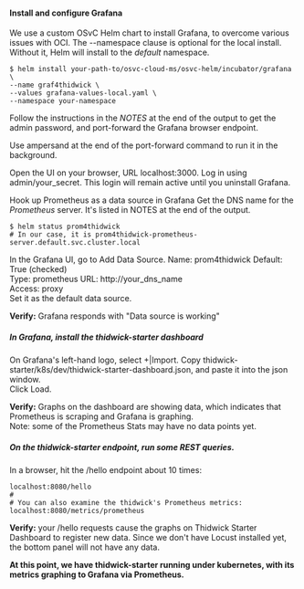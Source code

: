 #### Install and configure Grafana

We use a custom OSvC Helm chart to install Grafana, to overcome various issues with OCI.
The --namespace clause is optional for the local install.  Without it, Helm will install to the _default_ namespace.
```
$ helm install your-path-to/osvc-cloud-ms/osvc-helm/incubator/grafana \
--name graf4thidwick \
--values grafana-values-local.yaml \
--namespace your-namespace
```
Follow the instructions in the _NOTES_ at the end of the output to get the admin password, and port-forward the Grafana browser endpoint.

Use ampersand at the end of the port-forward command to run it in the background.

Open the UI on your browser, URL localhost:3000.  Log in using admin/your_secret.  This login will remain active until you uninstall Grafana.

Hook up Prometheus as a data source in Grafana
Get the DNS name for the _Prometheus_ server.  It's listed in NOTES at the end of the output.
```
$ helm status prom4thidwick
# In our case, it is prom4thidwick-prometheus-server.default.svc.cluster.local
```

In the Grafana UI, go to Add Data Source.
Name: prom4thidwick  <sp><sp>Default: True (checked)
<br>Type: prometheus
URL:  http://your_dns_name
<br>Access:  proxy
<br> Set it as the default data source.

**Verify:** Grafana responds with "Data source is working"

##### In Grafana, install the thidwick-starter dashboard
On Grafana's left-hand logo, select +|Import.
Copy thidwick-starter/k8s/dev/thidwick-starter-dashboard.json, and paste it into the json window.
<br>Click Load.

**Verify:** Graphs on the dashboard are showing data, which indicates that Prometheus is scraping and Grafana is graphing.
<br>Note: some of the Prometheus Stats may have no data points yet.

##### On the thidwick-starter endpoint, run some REST queries.

In a browser, hit the /hello endpoint about 10 times:
```
localhost:8080/hello
#
# You can also examine the thidwick's Prometheus metrics:
localhost:8080/metrics/prometheus
```

**Verify:** your /hello requests cause the graphs on Thidwick Starter Dashboard to register new data.  Since we don't have Locust installed yet, the bottom panel will not have any data.

**At this point, we have thidwick-starter running under kubernetes, with its metrics graphing to Grafana via Prometheus.**

